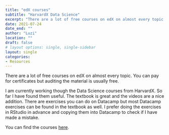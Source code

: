 ```yaml
---
title: "edX courses"
subtitle: "HarvardX Data Science"
excerpt: "There are a lot of free courses on edX on almost every topic. You can pay for certificates but auditing the material is usually free. I am currently working though the Data Science courses from HarvardX."
date: 2021-07-24
date_end: ""
author: "Luzi"
location: ""
draft: false
# layout options: single, single-sidebar
layout: single
categories:
- Resources
---
```


There are a lot of free courses on edX on almost every topic. You can pay for certificates but auditing the material is usually free. 

I am currently working though the Data Science courses from HarvardX. So far I have found them useful. The textbook is great and the videos are a nice addition. There are exercises you can do on Datacamp but most Datacamp exercises can be found in the textbook as well. I prefer doing the exercises in RStudio in advance and copying them into Datacamp to check if I have made a mistake.

You can find the courses [here](https://www.edx.org/professional-certificate/harvardx-data-science).
